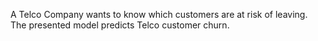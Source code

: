 A Telco Company wants to know which customers are at risk of leaving. 
The presented model predicts Telco customer churn.
